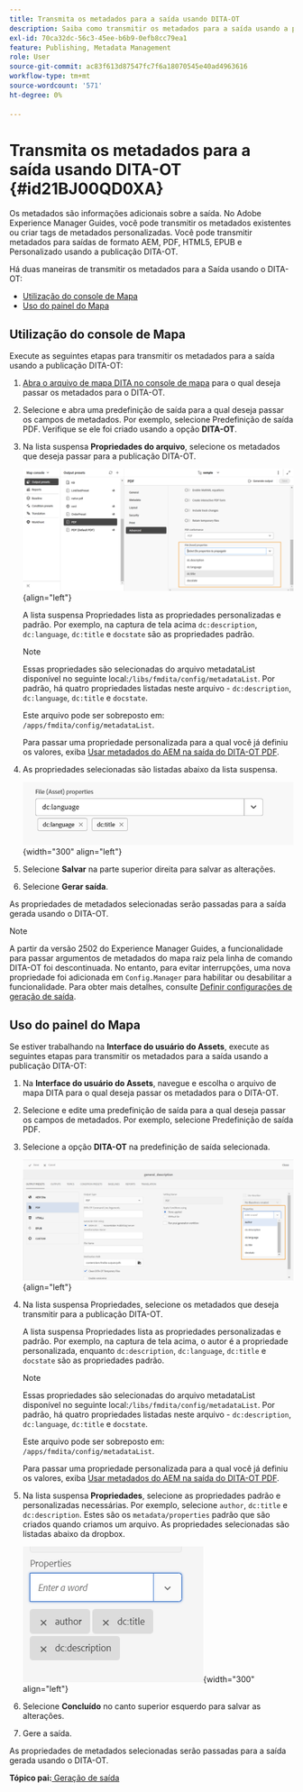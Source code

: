 ```yaml
---
title: Transmita os metadados para a saída usando DITA-OT
description: Saiba como transmitir os metadados para a saída usando a publicação DITA-OT no AEM Guides.
exl-id: 70ca32dc-56c3-45ee-b6b9-0efb8cc79ea1
feature: Publishing, Metadata Management
role: User
source-git-commit: ac83f613d87547fc7f6a18070545e40ad4963616
workflow-type: tm+mt
source-wordcount: '571'
ht-degree: 0%

---
```


# Transmita os metadados para a saída usando DITA-OT {#id21BJ00QD0XA}

Os metadados são informações adicionais sobre a saída. No Adobe Experience Manager Guides, você pode transmitir os metadados existentes ou criar tags de metadados personalizadas. Você pode transmitir metadados para saídas de formato AEM, PDF, HTML5, EPUB e Personalizado usando a publicação DITA-OT.

Há duas maneiras de transmitir os metadados para a Saída usando o DITA-OT:

- [Utilização do console de Mapa](#using-map-console)
- [Uso do painel do Mapa](#using-map-dashboard)

## Utilização do console de Mapa

Execute as seguintes etapas para transmitir os metadados para a saída usando a publicação DITA-OT:

1. [Abra o arquivo de mapa DITA no console de mapa](./open-files-map-console.md) para o qual deseja passar os metadados para o DITA-OT.
1. Selecione e abra uma predefinição de saída para a qual deseja passar os campos de metadados. Por exemplo, selecione Predefinição de saída PDF. Verifique se ele foi criado usando a opção **DITA-OT**.
1. Na lista suspensa **Propriedades do arquivo**, selecione os metadados que deseja passar para a publicação DITA-OT.

   ![](images/custom-metadata-output-preset-new.png){align="left"}

   A lista suspensa Propriedades lista as propriedades personalizadas e padrão. Por exemplo, na captura de tela acima `dc:description`, `dc:language`, `dc:title` e `docstate` são as propriedades padrão.

   >[!NOTE]
   >
   > Essas propriedades são selecionadas do arquivo metadataList disponível no seguinte local:`/libs/fmdita/config/metadataList`. Por padrão, há quatro propriedades listadas neste arquivo - `dc:description`, `dc:language`, `dc:title` e `docstate`.

   Este arquivo pode ser sobreposto em: `/apps/fmdita/config/metadataList`.

   Para passar uma propriedade personalizada para a qual você já definiu os valores, exiba [Usar metadados do AEM na saída do DITA-OT PDF](https://experienceleaguecommunities.adobe.com/t5/xml-documentation-discussions/use-aem-metadata-in-dita-ot-pdf-output/td-p/411880?profile.language=pt).

1. As propriedades selecionadas são listadas abaixo da lista suspensa.

   ![](images/metadata-added-dropdown.png){width="300" align="left"}

1. Selecione **Salvar** na parte superior direita para salvar as alterações.
1. Selecione **Gerar saída**.

As propriedades de metadados selecionadas serão passadas para a saída gerada usando o DITA-OT.

>[!NOTE]
>
> A partir da versão 2502 do Experience Manager Guides, a funcionalidade para passar argumentos de metadados do mapa raiz pela linha de comando DITA-OT foi descontinuada. No entanto, para evitar interrupções, uma nova propriedade foi adicionada em `Config.Manager` para habilitar ou desabilitar a funcionalidade.  Para obter mais detalhes, consulte [Definir configurações de geração de saída](../cs-install-guide/conf-output-generation.md#configure-the-dita-ot-command-line-arguement-field-on-the-dita-map-dashboard).

## Uso do painel do Mapa

Se estiver trabalhando na **Interface do usuário do Assets**, execute as seguintes etapas para transmitir os metadados para a saída usando a publicação DITA-OT:

1. Na **Interface do usuário do Assets**, navegue e escolha o arquivo de mapa DITA para o qual deseja passar os metadados para o DITA-OT.
1. Selecione e edite uma predefinição de saída para a qual deseja passar os campos de metadados. Por exemplo, selecione Predefinição de saída PDF.
1. Selecione a opção **DITA-OT** na predefinição de saída selecionada.

   ![](images/custom-meta-data-output-preset.png){align="left"}

1. Na lista suspensa Propriedades, selecione os metadados que deseja transmitir para a publicação DITA-OT.

   A lista suspensa Propriedades lista as propriedades personalizadas e padrão. Por exemplo, na captura de tela acima, o autor é a propriedade personalizada, enquanto `dc:description`, `dc:language`, `dc:title` e `docstate` são as propriedades padrão.

   >[!NOTE]
   >
   > Essas propriedades são selecionadas do arquivo metadataList disponível no seguinte local:`/libs/fmdita/config/metadataList`. Por padrão, há quatro propriedades listadas neste arquivo - `dc:description`, `dc:language`, `dc:title` e `docstate`.

   Este arquivo pode ser sobreposto em: `/apps/fmdita/config/metadataList`.

   Para passar uma propriedade personalizada para a qual você já definiu os valores, exiba [Usar metadados do AEM na saída do DITA-OT PDF](https://experienceleaguecommunities.adobe.com/t5/xml-documentation-discussions/use-aem-metadata-in-dita-ot-pdf-output/td-p/411880?profile.language=pt).

1. Na lista suspensa **Propriedades**, selecione as propriedades padrão e personalizadas necessárias. Por exemplo, selecione `author`, `dc:title` e `dc:description`. Estes são os `metadata/properties` padrão que são criados quando criamos um arquivo. As propriedades selecionadas são listadas abaixo da dropbox.

   ![](images/selected-metadata-properties.png){width="300" align="left"}

1. Selecione **Concluído** no canto superior esquerdo para salvar as alterações.
1. Gere a saída.

As propriedades de metadados selecionadas serão passadas para a saída gerada usando o DITA-OT.



**Tópico pai:**&#x200B;[ Geração de saída](generate-output.md)
